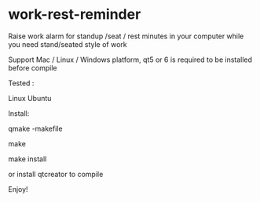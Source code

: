 # work-rest-reminder
Raise work alarm for standup /seat / rest minutes in your computer while you need stand/seated style of work

Support Mac / Linux / Windows platform, qt5 or 6 is required to be installed before compile

Tested :

 Linux Ubuntu

Install:

qmake -makefile

make

make install

or install qtcreator to compile 

Enjoy!
